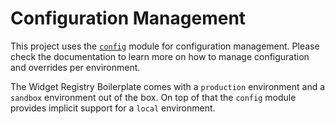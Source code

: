 # Configuration Management
This project uses the [`config`](https://npmjs.com/package/config) module for configuration
management. Please check the documentation to learn more on how to manage configuration and
overrides per environment.

The Widget Registry Boilerplate comes with a `production` environment and a `sandbox` environment
out of the box. On top of that the `config` module provides implicit support for a `local`
environment.
